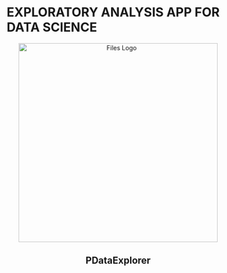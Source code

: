 # EXPLORATORY ANALYSIS APP FOR DATA SCIENCE 

<p align="center">
  <img alt="Files Logo" src="https://user-images.githubusercontent.com/34092193/221946945-735f603d-da1f-4e50-a59d-ed440dd271fc.png" width="450" />
  <h2 align="center">PDataExplorer</h2>
</p>
